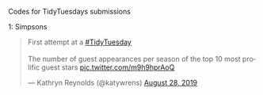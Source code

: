 Codes for TidyTuesdays submissions 


1: Simpsons <blockquote class="twitter-tweet"><p lang="en" dir="ltr">First attempt at a <a href="https://twitter.com/hashtag/TidyTuesday?src=hash&amp;ref_src=twsrc%5Etfw">#TidyTuesday</a> <br><br>The number of guest appearances per season of the top 10 most prolific guest stars <a href="https://t.co/m9h9hprAoQ">pic.twitter.com/m9h9hprAoQ</a></p>&mdash; Kathryn Reynolds (@katywrens) <a href="https://twitter.com/katywrens/status/1166776609527009281?ref_src=twsrc%5Etfw">August 28, 2019</a></blockquote> 
